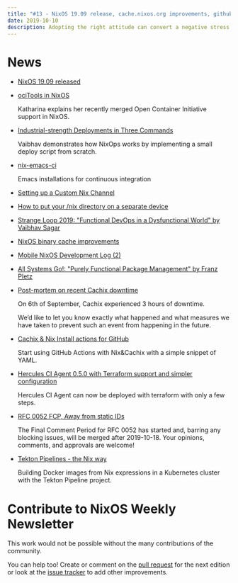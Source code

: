```yaml
---
title: "#13 - NixOS 19.09 release, cache.nixos.org improvements, github actions for Nix, a number of talks"
date: 2019-10-10
description: Adopting the right attitude can convert a negative stress into a positive one - Hans Selye
---
```


# News

- [NixOS 19.09 released](https://discourse.nixos.org/t/nixos-19-09-release/4306)

- [ociTools in NixOS](https://spacekookie.de/blog/ocitools-in-nixos/)

  Katharina explains her recently merged Open Container Initiative support in NixOS.

- [Industrial-strength Deployments in Three Commands](https://vaibhavsagar.com/blog/2019/08/22/industrial-strength-deployments/)

  Vaibhav demonstrates how NixOps works by implementing a small deploy script from scratch.

- [nix-emacs-ci](https://github.com/purcell/nix-emacs-ci)

  Emacs installations for continuous integration

- [Setting up a Custom Nix Channel](https://savanni.luminescent-dreams.com/2019/09/13/nix-channel/)

- [How to put your /nix directory on a separate device](https://cs-syd.eu/posts/2019-09-14-nix-on-seperate-device)

- [Strange Loop 2019: "Functional DevOps in a Dysfunctional World" by Vaibhav Sagar](https://www.youtube.com/watch?v=baTsrF9_zi0)

- [NixOS binary cache improvements](https://www.notion.so/Cache-Work-db97de6ab19b4d7ab9f4a60cb4cdaaf0)

- [Mobile NixOS Development Log (2)](https://samuel.dionne-riel.com/blog/2019/09/25/mobile-nixos-development-log-2.html)

- [All Systems Go!: "Purely Functional Package Management" by Franz Pletz](https://www.youtube.com/watch?v=OhBsUPRHIKI)

- [Post-mortem on recent Cachix downtime](https://blog.hercules-ci.com/2019/09/30/recent-cachix-downtime/)

  On 6th of September, Cachix experienced 3 hours of downtime.

  We’d like to let you know exactly what happened and what measures we have taken to prevent such an event from happening in the future.

- [Cachix & Nix Install actions for GitHub](https://discourse.nixos.org/t/cachix-nix-install-actions-for-github/4242)

  Start using GitHub Actions with Nix&Cachix with a simple snippet of YAML.

- [Hercules CI Agent 0.5.0 with Terraform support and simpler configuration](https://blog.hercules-ci.com/2019/10/07/agent-0.5.0-more-terraform-less-configuration/)

  Hercules CI Agent can now be deployed with terraform with only a few steps.

- [RFC 0052 FCP, Away from static IDs](https://github.com/NixOS/rfcs/pull/52)

  The Final Comment Period for RFC 0052 has started and, barring any blocking issues, will be merged
  after 2019-10-18. Your opinions, comments, and approvals are welcome!

- [Tekton Pipelines - the Nix way](https://lewo.abesis.fr/posts/2019-09-30-tekton-pipelines-the-nix-way.html)

  Building Docker images from Nix expressions in a Kubernetes cluster with the Tekton Pipeline project.

# Contribute to NixOS Weekly Newsletter

This work would not be possible without the many contributions of the community.

You can help too! Create or comment on the [pull request](https://github.com/NixOS/nixos-weekly/pulls)
for the next edition or look at the
[issue tracker](https://github.com/NixOS/nixos-weekly/issues) to add other improvements.

